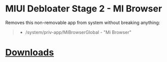 # MIUI Debloater Stage 2 - MI Browser  
 Removes this non-removable app from system without breaking anything:  
> - /system/priv-app/MiBrowserGlobal - "Mi Browser"  
 
# [Downloads](https://github.com/symbuzzer/Poco-Debloater-Magisk-Modules/releases)
